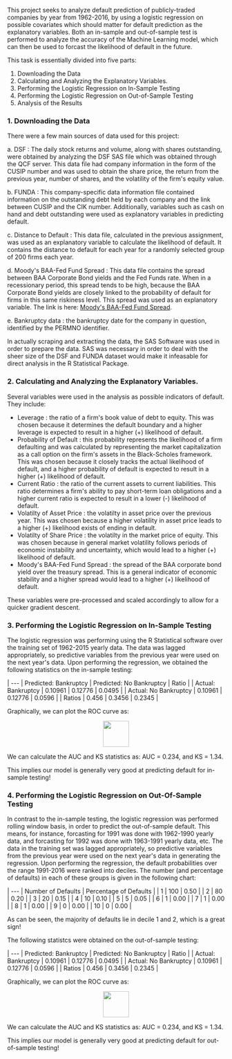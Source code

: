 This project seeks to analyze default prediction of publicly-traded companies by year from 1962-2016, by using a logistic regression on possible covariates which should matter for default prediction as the explanatory variables. Both an in-sample and out-of-sample test is performed to analyze the accuracy of the Machine Learning model, which can then be used to forcast the likelihood of default in the future.

This task is essentially divided into five parts:

1. Downloading the Data
2. Calculating and Analyzing the Explanatory Variables.
3. Performing the Logistic Regression on In-Sample Testing
4. Performing the Logistic Regression on Out-of-Sample Testing
5. Analysis of the Results

### 1. Downloading the Data

There were a few main sources of data used for this project:
  
a. DSF : The daily stock returns and volume, along with shares outstanding, were obtained by analyzing the DSF SAS file which was obtained through the QCF server. This data file had company information in the form of the CUSIP number and was used to obtain the share price, the return from the previous year, number of shares, and the volatility of the firm's equity value.

b. FUNDA : This company-specific data information file contained information on the outstanding debt held by each company and the link between CUSIP and the CIK number. Additionally, variables such as cash on hand and debt outstanding were used as explanatory variables in predicting default. 
  
c. Distance to Default : This data file, calculated in the previous assignment, was used as an explanatory variable to calculate the likelihood of default. It contains the distance to default for each year for a randomly selected group of 200 firms each year.

d. Moody's BAA-Fed Fund Spread : This data file contains the spread between BAA Corporate Bond yields and the Fed Funds rate. When in a recessionary period, this spread tends to be high, because the BAA Corporate Bond yields are closely linked to the probability of default for firms in this same riskiness level. This spread was used as an explanatory variable. The link is here: [Moody's BAA-Fed Fund Spread](https://fred.stlouisfed.org/series/BAAFFM).

e. Bankruptcy data : the bankruptcy date for the company in question, identified by the PERMNO identifier.

In actually scraping and extracting the data, the SAS Software was used in order to prepare the data. SAS was necessary in order to deal with the sheer size of the DSF and FUNDA dataset would make it infeasable for direct analysis in the R Statistical Package.

### 2. Calculating and Analyzing the Explanatory Variables.

Several variables were used in the analysis as possible indicators of default. They include:

- Leverage : the ratio of a firm's book value of debt to equity. This was chosen because it determines the default boundary and a higher leverage is expected to result in a higher (+) likelihood of default.
- Probability of Default : this probability represents the likelihood of a firm defaulting and was calculated by representing the market capitalization as a call option on the firm's assets in the Black-Scholes framework. This was chosen because it closely tracks the actual likelihood of default, and a higher probability of default is expected to result in a higher (+) likelihood of default.
- Current Ratio : the ratio of the current assets to current liabilities. This ratio determines a firm's ability to pay short-term loan obligations and a higher current ratio is expected to result in a lower (-) likelihood of default.
- Volatilty of Asset Price : the volatilty in asset price over the previous year. This was chosen because a higher volatility in asset price leads to a higher (+) likelihood exists of ending in default.
- Volatilty of Share Price : the volatilty in the market price of equity. This was chosen because in general market volatility follows periods of economic instability and uncertainty, which would lead to a higher (+) likelihood of default.
- Moody's BAA-Fed Fund Spread : the spread of the BAA corporate bond yield over the treasury spread. This is a general indicator of economic stability and a higher spread would lead to a higher (+) likelihood of default.

These variables were pre-processed and scaled accordingly to allow for a quicker gradient descent.

### 3. Performing the Logistic Regression on In-Sample Testing

The logistic regression was performing using the R Statistical software over the training set of 1962-2015 yearly data. The data was lagged appropriately, so predictive variables from the previous year were used on the next year's data. Upon performing the regression, we obtained the following statistics on the in-sample testing:

| --- | Predicted: Bankruptcy | Predicted: No Bankruptcy | Ratio |
| Actual: Bankruptcy	| 0.10961 |	0.12776 | 0.0495 |
| Actual: No Bankruptcy	| 0.10961 |	0.12776 | 0.0596 |
| Ratios                | 0.456   | 0.3456  | 0.2345 |

Graphically, we can plot the ROC curve as:

<p align="center">
  <img height='60' src="https://raw.githubusercontent.com/physics-paul/mfi-assignment5/master/images/3graph.png">
</p>

We can calculate the AUC and KS statistics as: AUC = 0.234, and KS = 1.34.

This implies our model is generally very good at predicting default for in-sample testing!

### 4. Performing the Logistic Regression on Out-Of-Sample Testing

In contrast to the in-sample testing, the logistic regression was performed rolling window basis, in order to predict the out-of-sample default. This means, for instance, forcasting for 1991 was done with 1962-1990 yearly data, and forcasting for 1992 was done with 1963-1991 yearly data, etc. The data in the training set was lagged appropriately, so predictive variables from the previous year were used on the next year's data in generating the regression. Upon performing the regression, the default probabilities over the range 1991-2016 were ranked into deciles. The number (and percentage of defaults) in each of these groups is given in the following chart:

| --- | Number of Defaults | Percentage of Defaults |
| 1  | 100 | 0.50 |
| 2  | 80 | 0.20 |
| 3  | 20 | 0.15 |
| 4  | 10 | 0.10 |
| 5  | 5 | 0.05 |
| 6  | 1 | 0.00 |
| 7  | 1 | 0.00 |
| 8  | 1 | 0.00 |
| 9  | 0 | 0.00 |
| 10 | 0 | 0.00 |

As can be seen, the majority of defaults lie in decile 1 and 2, which is a great sign!

The following statistcs were obtained on the out-of-sample testing:

| --- | Predicted: Bankruptcy | Predicted: No Bankruptcy | Ratio |
| Actual: Bankruptcy	| 0.10961 |	0.12776 | 0.0495 |
| Actual: No Bankruptcy	| 0.10961 |	0.12776 | 0.0596 |
| Ratios                | 0.456   | 0.3456  | 0.2345 |

Graphically, we can plot the ROC curve as:

<p align="center">
  <img height='60' src="https://raw.githubusercontent.com/physics-paul/mfi-assignment5/master/images/3graph.png">
</p>

We can calculate the AUC and KS statistics as: AUC = 0.234, and KS = 1.34.

This implies our model is generally very good at predicting default for out-of-sample testing!
